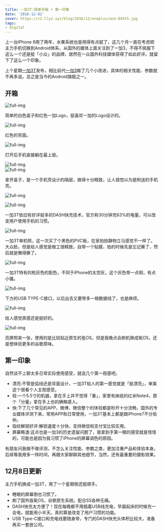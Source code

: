```yaml
---
title: 一加3T:简单开箱 + 第一印象
date: '2016-12-02'
cover: https://c2.llyz.xyz/blog/2016/12/oneplus/one-04555.jpg
tags:
- digital
---
```


上一台iPhone 6用了两年，水果系统也是用得有点腻了，这几个月一直在考虑把主力手机切换到Android体系，从国外的媒体上面关注到了一加3，不得不佩服下这么一个还是挺「小众」的品牌，居然在一众国外科技媒体获得了如此好评。就留下了这么一个印象。

上个星期[一加3T](https://www.oneplus.cn/product/oneplus3t)发布，相比前代[一加3](https://www.oneplus.cn/product/oneplus3)做了几个小改进，具体的相关性能、参数就不再多说。总之是当今的Android旗舰之一。

## 开箱

![full-img](https://c2.llyz.xyz/blog/2016/12/oneplus/one-04477.jpg)

简单的白色盒子和红色一加Logo，挺喜欢一加的Logo设计的。

![full-img](https://c2.llyz.xyz/blog/2016/12/oneplus/one-04481.jpg)

红色的背面。

![full-img](https://c2.llyz.xyz/blog/2016/12/oneplus/one-04483.jpg)

打开后手机直接躺在最上层。

![full-img](https://c2.llyz.xyz/blog/2016/12/oneplus/one-04486.jpg)  
![full-img](https://c2.llyz.xyz/blog/2016/12/oneplus/one-04489.jpg)

拿开盒子，是一个手机壳设计的隔层，做得十分精致，让人错觉以为是附送的手机壳。

![full-img](https://c2.llyz.xyz/blog/2016/12/oneplus/one-04493.jpg)

![full-img](https://c2.llyz.xyz/blog/2016/12/oneplus/one-04522.jpg)

一加3T依旧有好评挺多的DASH快充技术，官方称30分钟充63%的电量，可以改变用户使用手机的习惯。

![full-img](https://c2.llyz.xyz/blog/2016/12/oneplus/one-04537.jpg)

一加3T单机照，这一次买了个黑色的PVC板，在家拍拍静物立马感觉不一样了。大众脸，但是给人感觉是做工很精致，自带一个贴膜，拍的时候先是忘记撕了，然后就是懒得撕了。

![full-img](https://c2.llyz.xyz/blog/2016/12/oneplus/one-04538.jpg)

一加3T特有的枪灰色的配色，不同于iPhone的太空灰，这个灰色带一点铜，有点小骚。

![full-img](https://c2.llyz.xyz/blog/2016/12/oneplus/one-04531.jpg)

下方的USB TYPE-C接口，以后出去又要带多一根数据线了，也是麻烦。

![full-img](https://c2.llyz.xyz/blog/2016/12/oneplus/one-04553.jpg)

给人感觉质感还是挺好的。

![full-img](https://c2.llyz.xyz/blog/2016/12/oneplus/one-04578.jpg)

亮屏照来一张，使用的是比较贴近原生的氢OS，但是我晚点会刷机换成氧OS，还是想体验更多的谷歌原味。

## 第一印象

自然谈不上聊太多日常实际使用感受，就说几个第一观感吧。

- 漂亮:不管是弧线还是背面设计，一加3T给人的第一感觉就是「挺漂亮」，审美这个很看个人主观感受。
- 轻:一个5.5寸的机器，拿在手上并不觉得「重」，家里有妹纸的红米Note4，那个「分量」拿在手上也的确略感人。
- 快:下了几个常见的APP，微博、微信整个的体验都是秒开十分流畅，国外的专业媒体评测下来，常用APP和日常使用，一加3T基本上都是跟iPhone7不分伯仲。
- 指纹解锁好评:解锁速度十分快，支持微信和支付宝比较实用。
- 屏幕略渣:这点也是一加3的历史遗留问题了，我拿到手第一眼的感受就是怪怪的，可能也是因为我习惯了iPhone的屏幕调色的原因。

有朋友问我做不做评测，不怎么关注性能、参数之类，更加注重产品和体验本身。后续等我用多一阵时间，再跟大家聊聊其他细节，当然，还有最重要的摄影效果。

## 12月8日更新

主力手机换成一加3T，用了一个星期倒还挺顺手。

- 瞎眼的屏幕倒也习惯了。
- 刷了国外版氧OS，谷歌原生系统。配合SS各种无痛。
- DASH快充太方便了！现在每晚都不用插着USB线充电，早晨起床的时候充一会电，就能用小半天。真的算是改变了用户习惯的功能。
- USB Type-C接口和充电线要随身带，专门的DASH快充头体积比较大，准备再买一套放公司。
